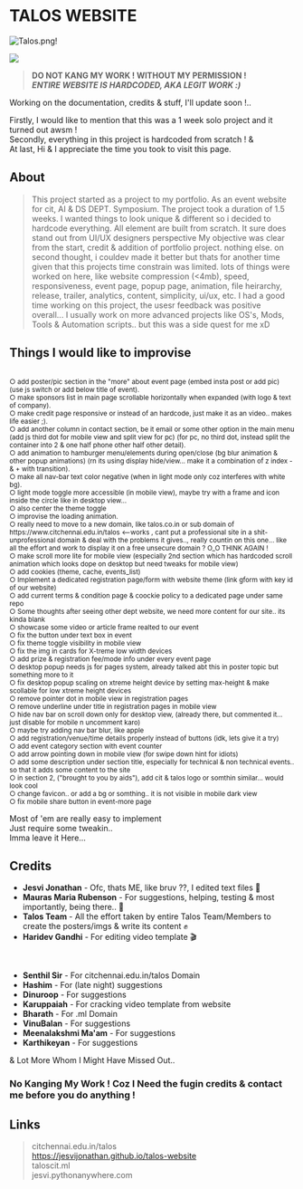 # TALOS WEBSITE

![Talos.png!](https://jesvijonathan.github.io/talos-website/talos_web.png "TALOS")

![](https://komarev.com/ghpvc/?username=jesvijonathan)

> **DO NOT KANG MY WORK ! WITHOUT MY PERMISSION !** <br>
> <em>**ENTIRE WEBSITE IS HARDCODED, AKA LEGIT WORK :)**</em>

Working on the documentation, credits & stuff, I'll update soon !.. 

Firstly, I would like to mention that this was a 1 week solo project and it turned out awsm ! <br>
Secondly, everything in this project is hardcoded from scratch ! & <br>
At last, Hi & I appreciate the time you took to visit this page.<br>


## About
>This project started as a project to my portfolio.
>As an event website for cit, AI & DS DEPT. Symposium.
>The project took a duration of 1.5 weeks.
>I wanted things to look unique & different so i decided to hardcode everything.
>All element are built from scratch.
>It sure does stand out from UI/UX designers perspective
>My objective was clear from the start, credit & addition of portfolio project. nothing else.
>on second thought, i couldev made it better but thats for another time given that this projects time constrain was limited.
>lots of things were worked on here, like website compression (<4mb), speed, responsiveness, event page, popup page, animation, file heirarchy, release, trailer, analytics, content, simplicity, ui/ux, etc.
>I had a good time working on this project, the usesr feedback was positive overall...
>I usually work on more advanced projects like OS's, Mods, Tools & Automation scripts.. but this was a side quest for me xD

## Things I would like to improvise  
<sub>
<br>  ○ add poster/pic section in the "more" about event page (embed insta post or add pic) (use js switch or add below title of event).
<br>  ○ make sponsors list in main page scrollable horizontally when expanded (with logo & text of company).
<br>  ○ make credit page responsive or instead of an hardcode, just make it as an video.. makes life easier ;).
<br>  ○ add another column in contact section, be it email or some other option in the main menu (add js third dot for mobile view and split view for pc) (for pc, no third dot, instead split the container into 2 & one half phone other half other detail).
<br>  ○ add animation to hamburger menu/elements during open/close (bg blur animation & other popup animations) (rn its using display hide/view... make it a combination of z index - & + with transition).
<br>  ○ make all nav-bar text color negative (when in light mode only coz interferes with white bg).
<br>  ○ light mode toggle more accessible (in mobile view), maybe try with a frame and icon inside the circle like in desktop view... 
<br>  ○ also center the theme toggle 
<br>  ○ improvise the loading animation.
<br>  ○ really need to move to a new domain, like talos.co.in or sub domain of https://www.citchennai.edu.in/talos <--works , cant put a professional site in a shit-unprofessional domain & deal with the problems it gives.., really countin on this one... like all the effort and work to display it on a free unsecure domain ? O_O THINK AGAIN !
<br>  ○ make scroll more lite for mobile view (especially 2nd section which has hardcoded scroll animation which looks dope on desktop but need tweaks for mobile view)
<br>  ○ add cookies (theme, cache, events_list)
<br>  ○ Implement a dedicated registration page/form with website theme (link gform with key id of our website)
<br>  ○ add current terms & condition page & coockie policy to a dedicated page under same repo
<br>  ○ Some thoughts after seeing other dept website, we need more content for our site.. its kinda blank
<br>  ○ showcase some video or article frame realted to our event
<br>  ○ fix the button under text box in event
<br>  ○ fix theme toggle visibility in mobile view
<br>  ○ fix the img in cards for X-treme low width devices
<br>  ○ add prize & registration fee/mode info under every event page
<br>  ○ desktop popup needs js for pages system, already talked abt this in poster topic but something more to it
<br>  ○ fix desktop popup scaling on xtreme height device by setting max-height & make scollable for low xtreme height devices
<br>  ○ remove pointer dot in mobile view in registration pages
<br>  ○ remove underline under title in registration pages in mobile view
<br>  ○ hide nav bar on scroll down only for desktop view, (already there, but commented it... just disable for mobile n uncomment karo)
<br>  ○ maybe try adding nav bar blur, like apple
<br>  ○ add registration/venue/time details properly instead of buttons (idk, lets give it a try)
<br>  ○ add event category section with event counter 
<br>  ○ add arrow pointing down in mobile view (for swipe down hint for idiots)
<br>  ○ add some description under section title, especially for technical & non technical events.. so that it adds some content to the site
<br>  ○ in section 2, ("brought to you by aids"), add cit & talos logo or somthin similar... would look cool
<br>  ○ change favicon.. or add a bg or somthing.. it is not visible in mobile dark view
<br>  ○ fix mobile share button in event-more page
</sub>
                                                                                                                      


Most of 'em are really easy to implement<br>
Just require some tweakin..<br>
Imma leave it Here...<br>


## Credits

  - **Jesvi Jonathan** - Ofc, thats ME, like bruv ??, I edited text files 👀 
  - **Mauras Maria Rubenson** - For suggestions, helping, testing & most importantly, being there.. 🗿
  - **Talos Team** - All the effort taken by entire Talos Team/Members to create the posters/imgs & write its content ✊
  - **Haridev Gandhi** - For editing video template 🎬
<br>

  - **Senthil Sir** - For citchennai.edu.in/talos Domain
  - **Hashim** - For (late night) suggestions
  - **Dinuroop** - For suggestions
  - **Karuppaiah** - For cracking video template from website
  - **Bharath** - For .ml Domain
  - **VinuBalan** - For suggestions
  - **Meenalakshmi Ma'am** - For suggestions<br>
  - **Karthikeyan** - For suggestions

& Lot More Whom I Might Have Missed Out..


### No Kanging My Work ! Coz I Need the fugin credits & contact me before you do anything !

## Links
>citchennai.edu.in/talos<br>
>https://jesvijonathan.github.io/talos-website<br>
>taloscit.ml<br>
>jesvi.pythonanywhere.com<br>

